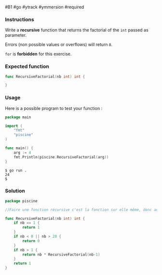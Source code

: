 #B1 #go  #ytrack #ymmersion #required 

### Instructions

Write a **recursive** function that returns the factorial of the `int` passed as parameter.

Errors (non possible values or overflows) will return `0`.

`for` is **forbidden** for this exercise.

### Expected function

```go
func RecursiveFactorial(nb int) int {

}
```

### Usage

Here is a possible program to test your function :

```go
package main

import (
	"fmt"
	"piscine"
)

func main() {
	arg := 4
	fmt.Println(piscine.RecursiveFactorial(arg))
}
```

```console
$ go run .
24
$
```

### Solution

```go
package piscine

//Faire une fonction récursive c'est la fonction sur elle même, donc au lieu de multiplier la fonction dans la boucle for, il faut la multiplié par une instance.

func RecursiveFactorial(nb int) int {
	if nb == 1 {
		return 1
	}
	if nb < 0 || nb > 20 {
		return 0
	}
	if nb > 1 {
		return nb * RecursiveFactorial(nb-1)
	}
	return 1
}
```